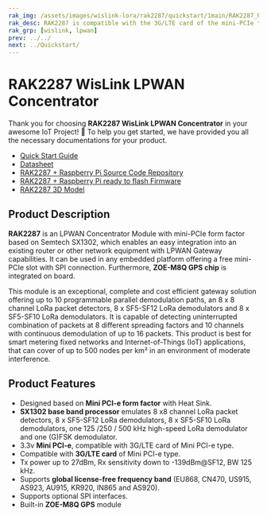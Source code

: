 ```yaml
---
rak_img: /assets/images/wislink-lora/rak2287/quickstart/1main/RAK2287_home.png
rak_desc: RAK2287 is compatible with the 3G/LTE card of the mini-PCIe type. This board has two antenna ports for the LoRa and GNSS. With the mini-PCIe as its form factor, this module is compatible with any embedded platform offering a free mini-PCIe slot with an SPI connection.
rak_grp: [wislink, lpwan]
prev: ../../
next: ../Quickstart/
---
```


# RAK2287 WisLink LPWAN Concentrator
Thank you for choosing **RAK2287 WisLink LPWAN Concentrator** in your awesome IoT Project! 🎉 To help you get started, we have provided you all the necessary documentations for your product.

* [Quick Start Guide](../Quickstart/)
* [Datasheet](../Datasheet/)
* [RAK2287 + Raspberry Pi Source Code Repository](https://github.com/RAKWireless/rak_common_for_gateway)
* [RAK2287 + Raspberry Pi ready to flash Firmware](https://downloads.rakwireless.com/LoRa/RAK2287-Mini-PCIe/Firmware/RAK2287_Latest_Firmware.zip)
* [RAK2287 3D Model](https://downloads.rakwireless.com/3D_File/WisLink/PWB-RAK2287.stp)

<!-- <rk-img
  src="/assets/images/wislink-lora/rak2287/datasheet/overview/aprgtyyf6arxkxu7rjyl.jpg"
  width="50%"
  caption="RAK2287 WisLink LPWAN Concentrator"
/> -->

## Product Description

**RAK2287** is an LPWAN Concentrator Module with mini-PCIe form factor based on Semtech SX1302, which enables an easy integration into an existing router or other network equipment with LPWAN Gateway capabilities. It can be used in any embedded platform offering a free mini-PCIe slot with SPI connection. Furthermore, **ZOE-M8Q GPS chip** is integrated on board.

This module is an exceptional, complete and cost efficient gateway solution offering up to 10 programmable parallel demodulation paths, an 8 x 8 channel LoRa packet detectors, 8 x SF5-SF12 LoRa demodulators and 8 x SF5-SF10 LoRa demodulators. It is capable of detecting uninterrupted combination of packets at 8 different spreading factors and 10 channels with continuous demodulation of up to 16 packets. This product is best for smart metering fixed networks and Internet-of-Things (IoT) applications, that can cover of up to 500 nodes per km² in an environment of moderate interference.

<!-- <rk-btn
  src="../Quickstart/"
  label="Get Started with RAK2287 WisLink LPWAN Concentrator"
/> -->

## Product Features

- Designed based on **Mini PCI-e form factor** with Heat Sink.
- **SX1302 base band processor** emulates 8 x8 channel LoRa packet detectors, 8 x SF5-SF12 LoRa demodulators, 8 x SF5-SF10 LoRa demodulators, one 125 /250 / 500 kHz high-speed LoRa demodulator and one (G)FSK demodulator.
- 3.3v **Mini PCI-e**, compatible with 3G/LTE card of Mini PCI-e type.
- Compatible with **3G/LTE card** of Mini PCI-e type.
- Tx power up to 27dBm, Rx sensitivity down to -139dBm@SF12, BW 125 kHz.
- Supports **global license-free frequency band** (EU868, CN470, US915, AS923, AU915, KR920, IN865 and AS920).
- Supports optional SPI interfaces.
- Built-in **ZOE-M8Q GPS** module

